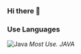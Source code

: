 ### Hi there 👋

### Use Languages
![Java](https://img.shields.io/badge/java-%23ED8B00.svg?style=flat-square&logo=appveyor&logoColor=white)
_Most Use. JAVA_

<!--
**Bamjong/Bamjong** is a ✨ _special_ ✨ repository because its `README.md` (this file) appears on your GitHub profile.

Here are some ideas to get you started:

- 🔭 I’m currently working on ...
- 🌱 I’m currently learning ...
- 👯 I’m looking to collaborate on ...
- 🤔 I’m looking for help with ...
- 💬 Ask me about ...
- 📫 How to reach me: ...
- 😄 Pronouns: ...
- ⚡ Fun fact: ...
-->
